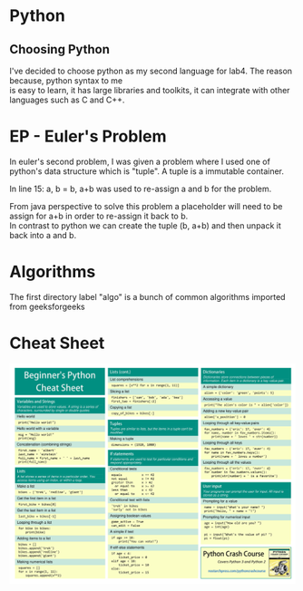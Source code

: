 # Python

## Choosing Python

I've decided to choose python as my second language for lab4. The reason because, python syntax to me <br/> is easy to learn, it has large libraries and toolkits, it can integrate with other languages such as C and C++. 

# EP - Euler's Problem

In euler's second problem, I was given a problem where I used one of python's data structure which is "tuple". A tuple is a immutable container. 

In line 15: a, b = b, a+b was used to re-assign a and b for the problem.

From java perspective to solve this problem a placeholder will need to be assign for a+b in order to re-assign it back to b. <br/>
In contrast to python we can create the tuple (b, a+b) and then unpack it back into a and b. 

# Algorithms
The first directory label "algo" is a bunch of common algorithms imported from geeksforgeeks

# Cheat Sheet

<img src="pcheatsheet.jpg" alt="cheat sheet">
